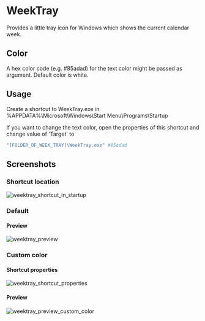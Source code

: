 # WeekTray

Provides a little tray icon for Windows which shows the current calendar week.


## Color

A hex color code (e.g. #85adad) for the text color might be passed as argument. Default color is white.


## Usage

Create a shortcut to WeekTray.exe in %APPDATA%\Microsoft\Windows\Start Menu\Programs\Startup

If you want to change the text color, open the properties of this shortcut and change value of 'Target' to 

```powershell
"[FOLDER_OF_WEEK_TRAY]\WeekTray.exe" #85adad
```

## Screenshots

### Shortcut location
![weektray_shortcut_in_startup](http://sebdotnet.bplaced.net/weektray/weektray_shortcut_in_startup.png)

### Default

#### Preview
![weektray_preview](http://sebdotnet.bplaced.net/weektray/weektray_preview.png)

### Custom color

#### Shortcut properties
![weektray_shortcut_properties](http://sebdotnet.bplaced.net/weektray/weektray_shortcut_properties.png)

#### Preview
![weektray_preview_custom_color](http://sebdotnet.bplaced.net/weektray/weektray_preview_custom_color.png)


